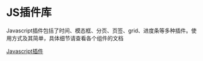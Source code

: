 # JS插件库

Javascript插件包括了时间、模态框、分页、页签、grid、进度条等多种插件。使用方式及其简单，具体细节请查看各个组件的文档

[Javascript插件](http://design.yyuap.com/dist/pages/plugins/index.html)